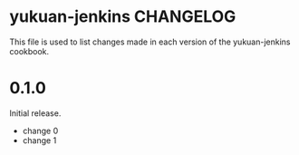 # yukuan-jenkins CHANGELOG

This file is used to list changes made in each version of the yukuan-jenkins cookbook.

# 0.1.0

Initial release.

- change 0
- change 1

